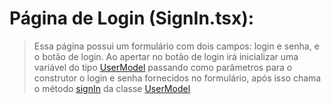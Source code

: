 # Página de Login (SignIn.tsx):
> Essa página possui um formulário com dois campos: login e senha,
> e o botão de login. Ao apertar no botão de login irá inicializar
> uma variável do tipo [UserModel](../models/README.md#usermodel) passando como parâmetros
> para o construtor o login e senha fornecidos no formulário, após isso
> chama o método [signIn](../models/README.md#signin) da classe [UserModel](../models/README.md#usermodel)